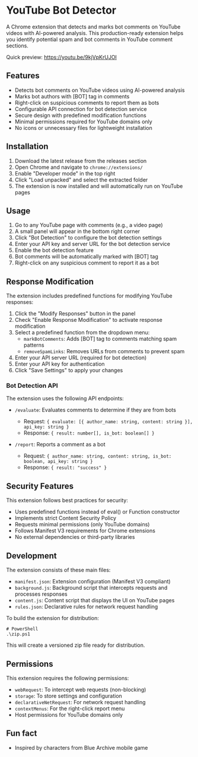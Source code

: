 
# YouTube Bot Detector

A Chrome extension that detects and marks bot comments on YouTube videos with AI-powered analysis. This production-ready extension helps you identify potential spam and bot comments in YouTube comment sections.

Quick preview: https://youtu.be/9kjVpKrUJOI

## Features

- Detects bot comments on YouTube videos using AI-powered analysis
- Marks bot authors with [BOT] tag in comments
- Right-click on suspicious comments to report them as bots
- Configurable API connection for bot detection service
- Secure design with predefined modification functions
- Minimal permissions required for YouTube domains only
- No icons or unnecessary files for lightweight installation

## Installation

1. Download the latest release from the releases section
2. Open Chrome and navigate to `chrome://extensions/`
3. Enable "Developer mode" in the top right
4. Click "Load unpacked" and select the extracted folder
5. The extension is now installed and will automatically run on YouTube pages

## Usage

1. Go to any YouTube page with comments (e.g., a video page)
2. A small panel will appear in the bottom right corner
3. Click "Bot Detection" to configure the bot detection settings
4. Enter your API key and server URL for the bot detection service
5. Enable the bot detection feature
6. Bot comments will be automatically marked with [BOT] tag
7. Right-click on any suspicious comment to report it as a bot

## Response Modification

The extension includes predefined functions for modifying YouTube responses:

1. Click the "Modify Responses" button in the panel
2. Check "Enable Response Modification" to activate response modification
3. Select a predefined function from the dropdown menu:
   - `markBotComments`: Adds [BOT] tag to comments matching spam patterns
   - `removeSpamLinks`: Removes URLs from comments to prevent spam
4. Enter your API server URL (required for bot detection)
5. Enter your API key for authentication
6. Click "Save Settings" to apply your changes

### Bot Detection API

The extension uses the following API endpoints:

- `/evaluate`: Evaluates comments to determine if they are from bots
  - Request: `{ evaluate: [{ author_name: string, content: string }], api_key: string }`
  - Response: `{ result: number[], is_bot: boolean[] }`

- `/report`: Reports a comment as a bot
  - Request: `{ author_name: string, content: string, is_bot: boolean, api_key: string }`
  - Response: `{ result: "success" }`

## Security Features

This extension follows best practices for security:

- Uses predefined functions instead of eval() or Function constructor
- Implements strict Content Security Policy
- Requests minimal permissions (only YouTube domains)
- Follows Manifest V3 requirements for Chrome extensions
- No external dependencies or third-party libraries

## Development

The extension consists of these main files:

- `manifest.json`: Extension configuration (Manifest V3 compliant)
- `background.js`: Background script that intercepts requests and processes responses
- `content.js`: Content script that displays the UI on YouTube pages
- `rules.json`: Declarative rules for network request handling

To build the extension for distribution:

```
# PowerShell
.\zip.ps1
```

This will create a versioned zip file ready for distribution.

## Permissions

This extension requires the following permissions:
- `webRequest`: To intercept web requests (non-blocking)
- `storage`: To store settings and configuration
- `declarativeNetRequest`: For network request handling
- `contextMenus`: For the right-click report menu
- Host permissions for YouTube domains only

## Fun fact

- Inspired by characters from Blue Archive mobile game
